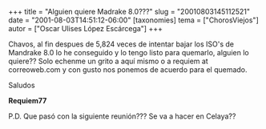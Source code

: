 +++
title = "Alguien quiere Madrake 8.0???"
slug = "20010803145112521"
date = "2001-08-03T14:51:12-06:00"
[taxonomies]
tema = ["ChorosViejos"]
autor = ["Oscar Ulises López Escárcega"]
+++

Chavos, al fin despues de 5,824 veces de intentar bajar los ISO's de
Mandrake 8.0 lo he conseguido y lo tengo listo para quemarlo, alguien lo
quiere??
Solo echenme un grito a aquí mismo o a requiem at correoweb.com y con
gusto nos ponemos de acuerdo para el quemado.

Saludos

**Requiem77**

P.D. Que pasó con la siguiente reunión??? Se va a hacer en Celaya??

